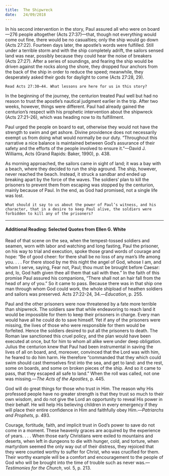```yaml
---
title:  The Shipwreck
date:   24/09/2018
---
```


In his second intervention in the story, Paul assured all who were on board—276 people altogether (Acts 27:37)—that, though not everything would come out fine, there would be no casualties; only the ship would go down (Acts 27:22). Fourteen days later, the apostle’s words were fulfilled. Still under a terrible storm and with the ship completely adrift, the sailors sensed land was near, possibly because they could hear the noise of breakers (Acts 27:27). After a series of soundings, and fearing the ship would be driven against the rocks along the shore, they dropped four anchors from the back of the ship in order to reduce the speed; meanwhile, they desperately asked their gods for daylight to come (Acts 27:28, 29).

`Read Acts 27:30–44. What lessons are here for us in this story?`

In the beginning of the journey, the centurion treated Paul well but had no reason to trust the apostle’s nautical judgment earlier in the trip. After two weeks, however, things were different. Paul had already gained the centurion’s respect with his prophetic intervention about the shipwreck (Acts 27:21–26), which was heading now to its fulfillment.

Paul urged the people on board to eat, otherwise they would not have the strength to swim and get ashore. Divine providence does not necessarily exempt us from doing what would normally be our duty. “Throughout this narrative a nice balance is maintained between God’s assurance of their safety and the efforts of the people involved to ensure it.”—David J. Williams, Acts (Grand Rapids: Baker, 1990), p. 438. 

As morning approached, the sailors came in sight of land; it was a bay with a beach, where they decided to run the ship aground. The ship, however, never reached the beach. Instead, it struck a sandbar and ended up breaking apart by the force of the waves. The soldiers’ plan to kill the prisoners to prevent them from escaping was stopped by the centurion, mainly because of Paul. In the end, as God had promised, not a single life was lost. 

`What should it say to us about the power of Paul’s witness, and his character, that in a desire to keep Paul alive, the soldiers were forbidden to kill any of the prisoners?`

---

#### Additional Reading: Selected Quotes from Ellen G. White

Read of that scene on the sea, when the tempest-tossed soldiers and seamen, worn with labor and watching and long fasting, Paul the prisoner, on his way to trial and execution, spoke those grand words of courage and hope: “Be of good cheer: for there shall be no loss of any man’s life among you. . . . For there stood by me this night the angel of God, whose I am, and whom I serve, saying, Fear not, Paul; thou must be brought before Caesar: and, lo, God hath given thee all them that sail with thee.” In the faith of this promise Paul assured his companions, “There shall not an hair fall from the head of any of you.” So it came to pass. Because there was in that ship one man through whom God could work, the whole shipload of heathen soldiers and sailors was preserved. Acts 27:22-24, 34.—_Education_, p. 255. 

Paul and the other prisoners were now threatened by a fate more terrible than shipwreck. The soldiers saw that while endeavoring to reach land it would be impossible for them to keep their prisoners in charge. Every man would have all he could do to save himself. Yet if any of the prisoners were missing, the lives of those who were responsible for them would be forfeited. Hence the soldiers desired to put all the prisoners to death. The Roman law sanctioned this cruel policy, and the plan would have been executed at once, but for him to whom all alike were under deep obligation. Julius the centurion knew that Paul had been instrumental in saving the lives of all on board, and, moreover, convinced that the Lord was with him, he feared to do him harm. He therefore “commanded that they which could swim should cast themselves first into the sea, and get to land: and the rest, some on boards, and some on broken pieces of the ship. And so it came to pass, that they escaped all safe to land.” When the roll was called, not one was missing.—_The Acts of the Apostles_, p. 445. 

God will do great things for those who trust in Him. The reason why His professed people have no greater strength is that they trust so much to their own wisdom, and do not give the Lord an opportunity to reveal His power in their behalf. He will help His believing children in every emergency if they will place their entire confidence in Him and faithfully obey Him.—_Patriarchs and Prophets_, p. 493.

Courage, fortitude, faith, and implicit trust in God’s power to save do not come in a moment. These heavenly graces are acquired by the experience of years. . . . When those early Christians were exiled to mountains and deserts, when left in dungeons to die with hunger, cold, and torture, when martyrdom seemed the only way out of their distress, they rejoiced that they were counted worthy to suffer for Christ, who was crucified for them. Their worthy example will be a comfort and encouragement to the people of God who will be brought into the time of trouble such as never was.—_Testimonies for the Church_, vol. 5, p. 213. 